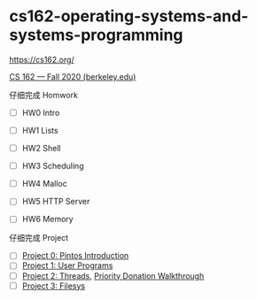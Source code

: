 # cs162-operating-systems-and-systems-programming



https://cs162.org/

[CS 162 — Fall 2020 (berkeley.edu)](https://inst.eecs.berkeley.edu/~cs162/fa20/)



仔细完成 Homwork 

- [ ] HW0 Intro
- [ ] HW1 Lists
- [ ] HW2 Shell 
- [ ] HW3 Scheduling 
- [ ] HW4 Malloc 
- [ ] HW5 HTTP Server 
- [ ] HW6 Memory 



仔细完成 Project 

- [ ] [Project 0: Pintos Introduction](https://inst.eecs.berkeley.edu/~cs162/fa20/static/projects/project0.pdf)
- [ ] [Project 1: User Programs](https://inst.eecs.berkeley.edu/~cs162/fa20/static/projects/project1.pdf)
- [ ] [Project 2: Threads](https://inst.eecs.berkeley.edu/static/projects/project2.pdf), [Priority Donation Walkthrough](https://berkeley.zoom.us/rec/share/WSrm2cRB3h9FoEscMtX0jFD4Z_yaM45tqDie4C8-QjNGwP3jErnyp40ZNwCkrIgt.TjqMsn1zrKnqq5DH?startTime=1602468114000)
- [ ] [Project 3: Filesys](https://inst.eecs.berkeley.edu/~cs162/fa20/static/projects/project3.pdf)
